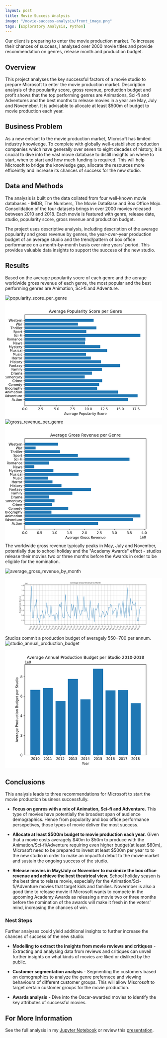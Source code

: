 ```yaml
---
layout: post
title: Movie Success Analysis
image: "/movie-success-analysis/front_image.png"
tags: [Exploratory Analysis, Python]
---
```


Our client is preparing to enter the movie production market. To increase their chances of success, I analysed over 2000 movie titles and provide recommendation on genres, release month and production budget.


## Overview

This project analyses the key successful factors of a movie studio to prepare Microsoft to enter the movie production market. Description analysis of the popularity score, gross revenue, production budget and profit shows that the top performing genres are Animations, Sci-fi and Adventures and the best months to release movies in a year are May, July and Novemeber. It is advisable to allocate at least $500m of budget to movie production each year.

## Business Problem

As a new entrant to the movie production market, Microsoft has limited industry knowledge. To complete with globally well-established production companies which have generally over seven to eight decades of history, it is crucial to dive into the vast movie database to distill insights on where to start, when to start and how much funding is required. This will help Microsoft to bridge the knowledge gap, allocate the resources more efficeintly and increase its chances of success for the new studio. 

## Data and Methods

The analysis is built on the data collated from four well-known movie databases - IMDB, The Numbers, The Movie DataBase and Box Office Mojo. Consolidation of the four datasets brings in over 2000 movies released between 2010 and 2018. Each movie is featured with genre, release date, studio, popularity score, gross revenue and production budget.

The project uses descriptive analysis, including description of the average popularity and gross revenue by genres, the year-over-year production budget of an average studio and the trend/pattern of box office performance on a month-by-month basis over nine years' period. This provides valuable data insights to support the success of the new studio.  

## Results

Based on the average popularity socre of each genre and the aerage worldwide gross revenue of each genre, the most popular and the best performing genres are Animation, Sci-fi and Adventure.

![popularity_score_per_genre](./images/popularity_score_per_genre.png)
<br>
![alt text](/img/movie-success-analysis/popularity_score_per_genre.png "Popularity Score per Genre")
![gross_revenue_per_genre](./images/gross_revenue_per_genre.png)
<br>
![alt text](/img/movie-success-analysis/gross_revenue_per_genre.png "Gross Revenue per Genre")
<br>
The worldwide gross revenue typically peaks in May, July and November, potentially due to school holiday and the "Academy Awards" effect - studios release their movies two or three months before the Awards in order to be eligible for the nomination. 

![average_gross_revenue_by_month](./images/average_gross_revenue_by_month.png)

![alt text](/img/movie-success-analysis/average_gross_revenue_by_month.png "Average Gross Revenue by Month")


Studios commit a production budget of averagely $550-$700 per annum. 
![studio_annual_production_budget](./images/Studio_annual_production_budget.png)

![alt text](/img/movie-success-analysis/Studio_annual_production_budget.png "Studio Annual Production Budget")

## Conclusions

This analysis leads to three recommendations for Microsoft to start the movie production business successfully.

- **Focus on genres with a mix of Animation, Sci-fi and Adventure.** This type of movies have potentially the broadest span of audience demographics. Hence from popularity and box office performance persepctives, those types of movie deliver the most success. 

- **Allocate at least $500m budget to movie production each year.** Given that a movie costs averagely $40m to $50m to produce with the Animation/Sci-fi/Adventure requiring even higher budget(at least $80m), Microsoft need to be prepared to invest at least $500m per year to to the new studio in order to make an impactful debut to the movie market and sustain the ongoing success of the studio. 

- **Release movies in May/July or November to maximize the box office revenue and achieve the best theatrical view.** School holiday season is the best time to relase movie, especially for the Animation/Sci-fi/Adventure movies that target kids and families. Novermber is also a good time to release movie if Microsoft wants to compete in the upcoming Academy Awards as releasing a movie two or three months before the nomination of the awards will make it fresh in the voters' mind, increasing the chances of win.   

### Nest Steps
Further analyses could yield additional insights to further increase the chances of success of the new studio:

- **Modelling to extract the insights from movie reviews and critiques** - Extracting and analysing data from reviews and critiques can unveil further insights on what kinds of movies are liked or disliked by the public.  

- **Customer segmentation analysis** - Segmenting the customers based on demographics to analyze the genre prefernece and viewing behaviours of different customer groups. This will allow Miscrosoft to target certain customer groups for the movie production.

- **Awards analysis** - Dive into the Oscar-awarded movies to identify the key attributes of successful movies. 

## For More Information

See the full analysis in my [Jupyter Notebook](https://github.com/RuthyYao/Movie_Success_Analysis/blob/main/Data_Insights_for_New_Movie_Studio.ipynb) or review this [presentation](https://github.com/RuthyYao/Movie_Success_Analysis/blob/main/Data_Insights_for_New_Movie_Studio_presentation.pdf).

```

